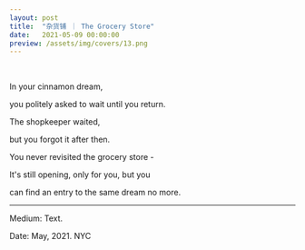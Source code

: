```yaml
---
layout: post
title:  "杂货铺 ｜ The Grocery Store"
date:   2021-05-09 00:00:00
preview: /assets/img/covers/13.png
---
```


<br>

In your cinnamon dream,

you politely asked to wait until you return.

The shopkeeper waited,

but you forgot it after then.

You never revisited the grocery store - 

It's still opening, only for you, but you

can find an entry to the same dream no more.

---

Medium: Text.

Date: May, 2021. NYC
